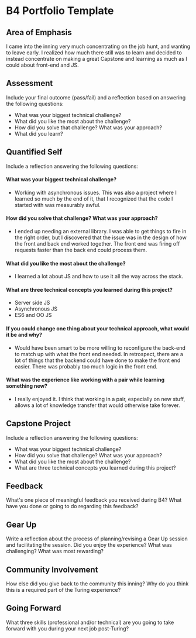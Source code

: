 # B4 Portfolio Template

## Area of Emphasis

I came into the inning very much concentrating on the job hunt, and wanting to leave early. I realized how much there still was to learn and decided to instead concentrate on making a great Capstone and learning as much as I could about front-end and JS.

## Assessment

Include your final outcome (pass/fail) and a reflection based on answering the following questions:

* What was your biggest technical challenge?
* What did you like the most about the challenge?
* How did you solve that challenge? What was your approach?
* What did you learn?

## Quantified Self

Include a reflection answering the following questions:

#### What was your biggest technical challenge?
+ Working with asynchronous issues. This was also a project where I learned so much by the end of it, that I recognized that the code I started with was measurably awful.
#### How did you solve that challenge? What was your approach?
+ I ended up needing an external library. I was able to get things to fire in the right order, but I discovered that the issue was in the design of how the front and back end worked together. The front end was firing off requests faster than the back end could process them.
#### What did you like the most about the challenge?
+ I learned a lot about JS and how to use it all the way across the stack.
#### What are three technical concepts you learned during this project?
+ Server side JS
+ Asynchronous JS
+ ES6 and OO JS
#### If you could change one thing about your technical approach, what would it be and why?
+ Would have been smart to be more willing to reconfigure the back-end to match up with what the front end needed. In retrospect, there are a lot of things that the backend could have done to make the front end easier. There was probably too much logic in the front end.
#### What was the experience like working with a pair while learning something new?
+ I really enjoyed it. I think that working in a pair, especially on new stuff, allows a lot of knowledge transfer that would otherwise take forever.

## Capstone Project

Include a reflection answering the following questions:

* What was your biggest technical challenge?
* How did you solve that challenge? What was your approach?
* What did you like the most about the challenge?
* What are three technical concepts you learned during this project?

## Feedback

What's one piece of meaningful feedback you received during B4? What have you done or going to do regarding this feedback?

## Gear Up

Write a reflection about the process of planning/revising a Gear Up session and facilitating the session. Did you enjoy the experience? What was challenging? What was most rewarding?

## Community Involvement

How else did you give back to the community this inning? Why do you think this is a required part of the Turing experience?

## Going Forward

What three skills (professional and/or technical) are you going to take forward with you during your next job post-Turing?
